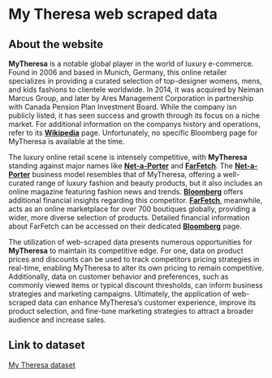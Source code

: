 # My Theresa web scraped data 

## About the website

**MyTheresa** is a notable global player in the world of luxury e-commerce. Found in 2006 and based in Munich, Germany, this online retailer specializes in providing a curated selection of top-designer womens, mens, and kids fashions to clientele worldwide. In 2014, it was acquired by Neiman Marcus Group, and later by Ares Management Corporation in partnership with Canada Pension Plan Investment Board. While the company isn	 publicly listed, it has seen success and growth through its focus on a niche market. For additional information on the companys history and operations, refer to its **[Wikipedia](https://en.wikipedia.org/wiki/Mytheresa)** page. Unfortunately, no specific Bloomberg page for MyTheresa is available at the time.

The luxury online retail scene is intensely competitive, with **MyTheresa** standing against major names like **[Net-a-Porter](https://www.net-a-porter.com/)** and **[FarFetch](https://www.farfetch.com/)**. The **[Net-a-Porter](https://en.wikipedia.org/wiki/Net-a-Porter)** business model resembles that of MyTheresa, offering a well-curated range of luxury fashion and beauty products, but it also includes an online magazine featuring fashion news and trends. **[Bloomberg](https://www.bloomberg.com/profile/company/NET:LN)** offers additional financial insights regarding this competitor. **[FarFetch](https://en.wikipedia.org/wiki/Farfetch)**, meanwhile, acts as an online marketplace for over 700 boutiques globally, providing a wider, more diverse selection of products. Detailed financial information about FarFetch can be accessed on their dedicated **[Bloomberg](https://www.bloomberg.com/profile/company/FTCH:US)** page.

The utilization of web-scraped data presents numerous opportunities for **MyTheresa** to maintain its competitive edge. For one, data on product prices and discounts can be used to track competitors pricing strategies in real-time, enabling MyTheresa to alter its own pricing to remain competitive. Additionally, data on customer behavior and preferences, such as commonly viewed items or typical discount thresholds, can inform business strategies and marketing campaigns. Ultimately, the application of web-scraped data can enhance MyTheresa’s customer experience, improve its product selection, and fine-tune marketing strategies to attract a broader audience and increase sales.


## Link to **dataset**

[My Theresa dataset](https://www.databoutique.com/buy-data-list-subset/My%20Theresa%20web%20scraped%20data/r/recY08Cnf1NAxMAKo)
